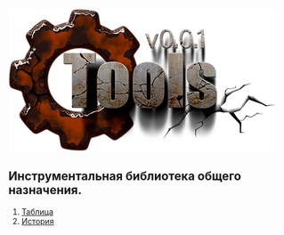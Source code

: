 [![logo](docs/logo.png)](docs/home.md "for developers")  

Инструментальная библиотека общего назначения.  
---

1) [Таблица](docs/table/table.md)  
2) [История](docs/history.md)  


